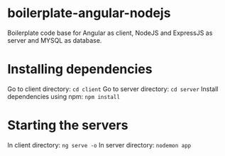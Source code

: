 # boilerplate-angular-nodejs
Boilerplate code base for Angular as client, NodeJS and ExpressJS as server and MYSQL as database.

# Installing dependencies
Go to client directory: `cd client`
Go to server directory: `cd server`
Install dependencies using npm: `npm install`

# Starting the servers
In client directory: `ng serve -o`
In server directory: `nodemon app`
